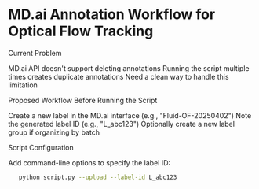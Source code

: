 # MD.ai Annotation Workflow for Optical Flow Tracking
Current Problem

MD.ai API doesn't support deleting annotations
Running the script multiple times creates duplicate annotations
Need a clean way to handle this limitation

Proposed Workflow
Before Running the Script

Create a new label in the MD.ai interface (e.g., "Fluid-OF-20250402")
Note the generated label ID (e.g., "L_abc123")
Optionally create a new label group if organizing by batch

Script Configuration

Add command-line options to specify the label ID: 

```bash
   python script.py --upload --label-id L_abc123
```
